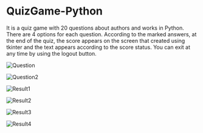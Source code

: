 # QuizGame-Python

It is a quiz game with 20 questions about authors and works in Python. There are 4 options for each question.
According to the marked answers, at the end of the quiz, the score appears on the screen that created using tkinter and the text appears according to the score status.
You can exit at any time by using the logout button.

![Question](https://user-images.githubusercontent.com/76444340/230725916-7ddad6f7-74eb-4520-9026-ea7f745fa1f1.png)

![Question2](https://user-images.githubusercontent.com/76444340/230725921-b68d6480-3371-422f-868c-4c80bfc4132c.png)

![Result1](https://user-images.githubusercontent.com/76444340/230726847-3a4e9361-34fa-4914-b4c4-33f6db9041e8.png)

![Result2](https://user-images.githubusercontent.com/76444340/230726852-fc0297b7-e3f3-4ab1-ac74-1b37b498edc3.png)

![Result3](https://user-images.githubusercontent.com/76444340/230726855-2c573808-15d3-4018-ab9f-72e1820b8bc7.png)

![Result4](https://user-images.githubusercontent.com/76444340/230726858-ee1fc017-5c49-4184-ba9a-8c06596a202a.png)
